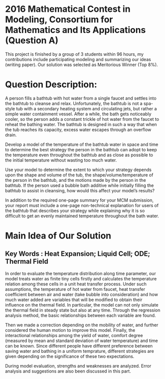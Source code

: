 # 2016 Mathematical Contest in Modeling, Consortium for Mathematics and Its Applications (Question A)
This project is finished by a group of 3 students within 96 hours, my contributions include participating modeling and summarizing our ideas (writing paper). Our solution was selected as Meritorious Winner (Top 8%). 

# Question Description: 


A person fills a bathtub with hot water from a single faucet and settles into the bathtub to cleanse
and relax. Unfortunately, the bathtub is not a spa-style tub with a secondary heating system and
circulating jets, but rather a simple water containment vessel. After a while, the bath gets
noticeably cooler, so the person adds a constant trickle of hot water from the faucet to reheat the
bathing water. The bathtub is designed in such a way that when the tub reaches its capacity,
excess water escapes through an overflow drain.

Develop a model of the temperature of the bathtub water in space and time to determine the best
strategy the person in the bathtub can adopt to keep the temperature even throughout the bathtub
and as close as possible to the initial temperature without wasting too much water.

Use your model to determine the extent to which your strategy depends upon the shape and
volume of the tub, the shape/volume/temperature of the person in the bathtub, and the motions
made by the person in the bathtub. If the person used a bubble bath additive while initially filling
the bathtub to assist in cleansing, how would this affect your model’s results?

In addition to the required one-page summary for your MCM submission, your report must
include a one-page non-technical explanation for users of the bathtub that describes your strategy
while explaining why it is so difficult to get an evenly maintained temperature throughout the
bath water.

# Main Idea of Our Solution
## Key Words : Heat Expansion; Liquid Cell; ODE; Thermal Field
In order to evaluate the temperature distribution along time parameter, our model treats
water as finite tiny cells firstly and calculates the temperature relation among these cells
in a unit heat transfer process. Under such assumptions, the temperature of hot water
from faucet, heat transfer coefficient between air and water (take bubble into consideration)
and how much water added are variables that will be modified to obtain their
influence on the thermal field. In particular, the model can not only simulate the thermal
field in steady state but also at any time. Through the regression analysis method, the
basic relationships between each variable are found.

Then we made a correction depending on the mobility of water, and further considered
the human motion to improve this model. Finally, the interactional relationships
among the yield of water, comfort degree (measured by mean and standard deviation of
water temperature) and time can be known. Since different people have different preference
between saving water and bathing in a uniform temprature, different strategies are
given depending on the significance of these two expectations.

During model evaluation, strengths and weaknesses are analyzed. Error analysis and
suggestions are also been discussed in this part.
